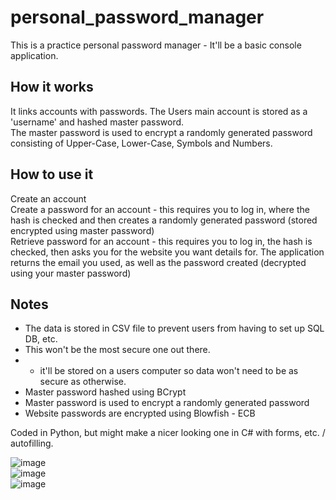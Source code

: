 # personal_password_manager
This is a practice personal password manager - It'll be a basic console application.
  
## How it works  
It links accounts with passwords. The Users main account is stored as a 'username' and hashed master password.  
The master password is used to encrypt a randomly generated password consisting of Upper-Case, Lower-Case, Symbols and Numbers.  

## How to use it  
Create an account  
Create a password for an account - this requires you to log in, where the hash is checked and then creates a randomly generated password (stored encrypted using master password)  
Retrieve password for an account - this requires you to log in, the hash is checked, then asks you for the website you want details for. The application returns the email you used, as well as the password created (decrypted using your master password)  
  
## Notes  
- The data is stored in CSV file to prevent users from having to set up SQL DB, etc.  
- This won't be the most secure one out there.  
- - it'll be stored on a users computer so data won't need to be as secure as otherwise.  
- Master password hashed using BCrypt  
- Master password is used to encrypt a randomly generated password  
- Website passwords are encrypted using Blowfish - ECB  
  

Coded in Python, but might make a nicer looking one in C# with forms, etc. / autofilling.  

![image](https://user-images.githubusercontent.com/43852724/123477692-50406280-d5f6-11eb-817e-7c05fa6fb8bc.png)  
![image](https://user-images.githubusercontent.com/43852724/123477748-651cf600-d5f6-11eb-934c-9befafaeaa7e.png)  
![image](https://user-images.githubusercontent.com/43852724/123477885-9c8ba280-d5f6-11eb-8520-3da4fb975b19.png)  

